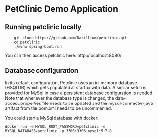 #  PetClinic Demo  Application

## Running petclinic locally
```
	git clone https://github.com/Darillium/petclinic.git
	cd petclinic
	./mvnw spring-boot:run
```

You can then access petclinic here: http://localhost:8080/

## Database configuration

In its default configuration, Petclinic uses an in-memory database (HSQLDB) which
gets populated at startup with data. A similar setup is provided for MySql in case a persistent database configuration is needed.
Note that whenever the database type is changed, the data-access.properties file needs to be updated and the mysql-connector-java artifact from the pom.xml needs to be uncommented.

You could start a MySql database with docker:

```
docker run -e MYSQL_ROOT_PASSWORD=petclinic -e MYSQL_DATABASE=petclinic -p 3306:3306 mysql:5.7.8
```



